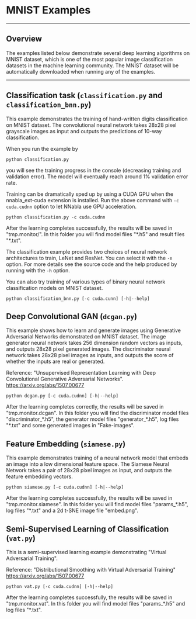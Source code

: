 # MNIST Examples

---

## Overview

The examples listed below demonstrate several deep learning algorithms on MNIST
dataset, which is one of the most popular image classification datasets in the
machine learning community. The MNIST dataset will be automatically downloaded
when running any of the examples.

---

## Classification task (`classification.py` and `classification_bnn.py`)

This example demonstrates the training of hand-written digits classification on
MNIST dataset. The convolutional neural network takes 28x28 pixel grayscale
images as input and outputs the predictions of 10-way classification.

When you run the example by

```
python classification.py

```

you will see the training progress in the console (decreasing training and
validation error). The model will eventually reach around 1% validation error
rate.

Training can be dramatically sped up by using a CUDA GPU when the
nnabla_ext-cuda extension is installed. Run the above command with `-c
cuda.cudnn` option to let NNabla use GPU acceleration.

```
python classification.py -c cuda.cudnn
```

After the learning completes successfully, the results will be saved in
"tmp.monitor/". In this folder you will find model files "\*.h5" and result
files "\*.txt".

The classification example provides two choices of neural network architectures
to train, LeNet and ResNet. You can select it with the `-n` option. For more
details see the source code and the help produced by running with the `-h`
option.

You can also try training of various types of binary neural network
classification models on MNIST dataset.

```
python classification_bnn.py [-c cuda.cunn] [-h|--help]
```


## Deep Convolutional GAN (`dcgan.py`)

This example shows how to learn and generate images using Generative
Adversarial Networks demonstrated on MNIST dataset. The image generator neural
network takes 256 dimension random vectors as inputs, and outputs 28x28 pixel
generated images. The discriminator neural network takes 28x28 pixel images as
inputs, and outputs the score of whether the inputs are real or generated.

Reference: "Unsupervised Representation Learning with Deep Convolutional
Generative Adversarial Networks". https://arxiv.org/abs/1507.00677

```
python dcgan.py [-c cuda.cudnn] [-h|--help]
```

After the learning completes correctly, the results will be saved in
"tmp.monitor.dcgan". In this folder you will find the discriminator model files
"discriminator_\*.h5", the generator model files "generator_\*.h5", log files
"\*.txt" and some generated images in "Fake-images".

## Feature Embedding (`siamese.py`)

This example demonstrates training of a neural network model that embeds an
image into a low dimensional feature space. The Siamese Neural Network takes a
pair of 28x28 pixel images as input, and outputs the feature embedding vectors.

```
python siamese.py [-c cuda.cudnn] [-h|--help]
```

After the learning completes successfully, the results will be saved in
"tmp.monitor.siamese".  In this folder you will find model files
"params_\*.h5", log files "\*.txt" and a 2d t-SNE image file "embed.png".

## Semi-Supervised Learning of Classification (`vat.py`)

This is a semi-supervised learning example demonstrating "Virtual Adversarial
Training".

Reference: "Distributional Smoothing with Virtual Adversarial Training"
https://arxiv.org/abs/1507.00677

```
python vat.py [-c cuda.cudnn] [-h|--help]
```

After the learning completes successfully, the results will be saved in
"tmp.monitor.vat". In this folder you will find model files "params_\*.h5" and
log files "\*.txt".
